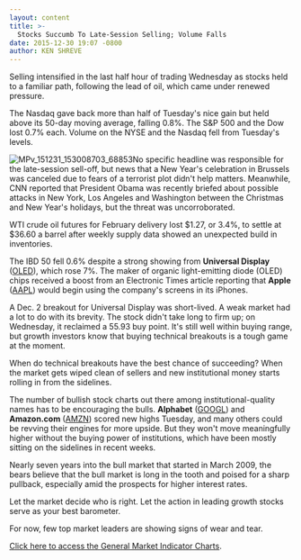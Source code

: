 ```yaml
---
layout: content
title: >-
  Stocks Succumb To Late-Session Selling; Volume Falls
date: 2015-12-30 19:07 -0800
author: KEN SHREVE
---
```






Selling intensified in the last half hour of trading Wednesday as stocks held to a familiar path, following the lead of oil, which came under renewed pressure.


The Nasdaq gave back more than half of Tuesday's nice gain but held above its 50-day moving average, falling 0.8%. The S&P 500 and the Dow lost 0.7% each. Volume on the NYSE and the Nasdaq fell from Tuesday's levels.


![MPv_151231_153008703_68853](http://ibdcmsprod10/wp-content/uploads/2015/12/MPv_151231_153008703_68853-1.png)No specific headline was responsible for the late-session sell-off, but news that a New Year's celebration in Brussels was canceled due to fears of a terrorist plot didn't help matters. Meanwhile, CNN reported that President Obama was recently briefed about possible attacks in New York, Los Angeles and Washington between the Christmas and New Year's holidays, but the threat was uncorroborated.


WTI crude oil futures for February delivery lost $1.27, or 3.4%, to settle at $36.60 a barrel after weekly supply data showed an unexpected build in inventories.


The IBD 50 fell 0.6% despite a strong showing from **Universal Display** ([OLED](https://research.investors.com/quote.aspx?symbol=OLED)), which rose 7%. The maker of organic light-emitting diode (OLED) chips received a boost from an Electronic Times article reporting that **Apple** ([AAPL](https://research.investors.com/quote.aspx?symbol=AAPL)) would begin using the company's screens in its iPhones.


A Dec. 2 breakout for Universal Display was short-lived. A weak market had a lot to do with its brevity. The stock didn't take long to firm up; on Wednesday, it reclaimed a 55.93 buy point. It's still well within buying range, but growth investors know that buying technical breakouts is a tough game at the moment.


When do technical breakouts have the best chance of succeeding? When the market gets wiped clean of sellers and new institutional money starts rolling in from the sidelines.


The number of bullish stock charts out there among institutional-quality names has to be encouraging the bulls. **Alphabet** ([GOOGL](https://research.investors.com/quote.aspx?symbol=GOOGL)) and **Amazon.com** ([AMZN](https://research.investors.com/quote.aspx?symbol=AMZN)) scored new highs Tuesday, and many others could be revving their engines for more upside. But they won't move meaningfully higher without the buying power of institutions, which have been mostly sitting on the sidelines in recent weeks.


Nearly seven years into the bull market that started in March 2009, the bears believe that the bull market is long in the tooth and poised for a sharp pullback, especially amid the prospects for higher interest rates.


Let the market decide who is right. Let the action in leading growth stocks serve as your best barometer.


For now, few top market leaders are showing signs of wear and tear.


[Click here to access the General Market Indicator Charts](https://www.investors.com/pdf/GMI_123115.pdf).





